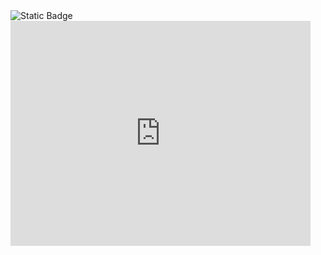<img alt="Static Badge" src="https://img.shields.io/badge/Epitaph%20Den-8A2BE2">
<iframe src="https://gifer.com/embed/7mAk" width=480 height=360.000 frameBorder="0" allowFullScreen></iframe><p><a href="https://gifer.com">
